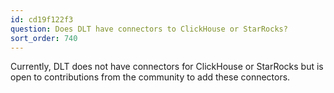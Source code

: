 ```yaml
---
id: cd19f122f3
question: Does DLT have connectors to ClickHouse or StarRocks?
sort_order: 740
---
```


Currently, DLT does not have connectors for ClickHouse or StarRocks but is open to contributions from the community to add these connectors.